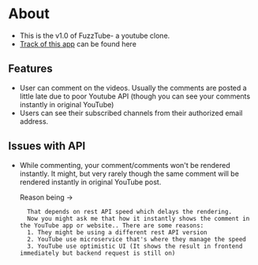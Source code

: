 # About
- This is the v1.0 of FuzzTube- a youtube clone.
- [Track of this app](https://www.notion.so/Making-of-Fuzz-Tube-YouTube-clone-63e839969f8e4d43a2c5c8fb9e9276d5) can be found here

## Features
- User can comment on the videos. Usually the comments are posted a little late due to
  poor Youtube API (though you can see your comments instantly in original YouTube)
- Users can see their subscribed channels from their authorized email address. 

## Issues with API

- While commenting, your comment/comments won't be rendered instantly. It might, but very rarely though the same comment will be 
  rendered instantly in original YouTube post.
    
  Reason being →

        That depends on rest API speed which delays the rendering.
        Now you might ask me that how it instantly shows the comment in the YouTube app or website.. There are some reasons:
        1. They might be using a different rest API version
        2. YouTube use microservice that's where they manage the speed
        3. YouTube use optimistic UI (It shows the result in frontend immediately but backend request is still on)
